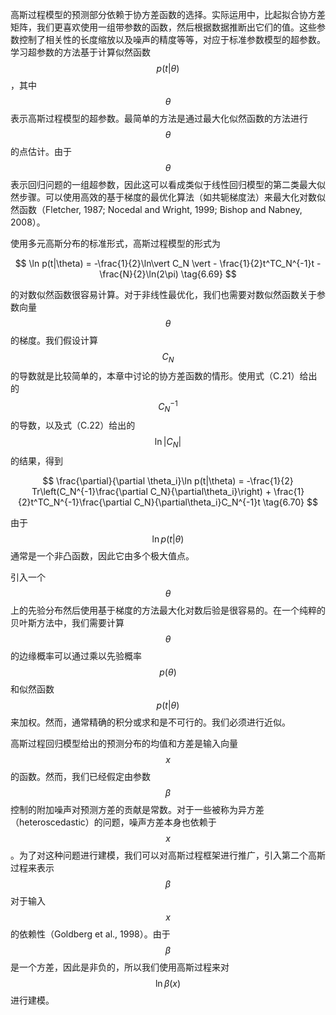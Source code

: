 高斯过程模型的预测部分依赖于协方差函数的选择。实际运用中，比起拟合协方差矩阵，我们更喜欢使用一组带参数的函数，然后根据数据推断出它们的值。这些参数控制了相关性的长度缩放以及噪声的精度等等，对应于标准参数模型的超参数。    
学习超参数的方法基于计算似然函数$$ p(t|\theta) $$，其中$$ \theta $$表示高斯过程模型的超参数。最简单的方法是通过最大化似然函数的方法进行$$ \theta $$的点估计。由于$$ \theta $$表示回归问题的一组超参数，因此这可以看成类似于线性回归模型的第二类最大似然步骤。可以使用高效的基于梯度的最优化算法（如共轭梯度法）来最大化对数似然函数（Fletcher, 1987; Nocedal and Wright, 1999; Bishop and Nabney, 2008）。    

使用多元高斯分布的标准形式，高斯过程模型的形式为

$$
\ln p(t|\theta) = -\frac{1}{2}\ln\vert C_N \vert - \frac{1}{2}t^TC_N^{-1}t - \frac{N}{2}\ln(2\pi) \tag{6.69}
$$

的对数似然函数很容易计算。对于非线性最优化，我们也需要对数似然函数关于参数向量$$ \theta $$的梯度。我们假设计算$$ C_N $$的导数就是比较简单的，本章中讨论的协方差函数的情形。使用式（C.21）给出的$$ C_N^{-1} $$的导数，以及式（C.22）给出的$$ \ln\vert C_N \vert $$的结果，得到    

$$
\frac{\partial}{\partial \theta_i}\ln p(t|\theta) = -\frac{1}{2} Tr\left(C_N^{-1}\frac{\partial C_N}{\partial\theta_i}\right) + \frac{1}{2}t^TC_N^{-1}\frac{\partial C_N}{\partial\theta_i}C_N^{-1}t \tag{6.70}
$$

由于$$ \ln p(t|\theta) $$通常是一个非凸函数，因此它由多个极大值点。     

引入一个$$ \theta $$上的先验分布然后使用基于梯度的方法最大化对数后验是很容易的。在一个纯粹的贝叶斯方法中，我们需要计算$$ \theta $$的边缘概率可以通过乘以先验概率$$ p(\theta) $$和似然函数$$ p(t|\theta) $$来加权。然而，通常精确的积分或求和是不可行的。我们必须进行近似。    

高斯过程回归模型给出的预测分布的均值和方差是输入向量$$ x $$的函数。然而，我们已经假定由参数$$ \beta $$控制的附加噪声对预测方差的贡献是常数。对于一些被称为异方差（heteroscedastic）的问题，噪声方差本身也依赖于$$ x $$。为了对这种问题进行建模，我们可以对高斯过程框架进行推广，引入第二个高斯过程来表示$$ \beta $$对于输入$$ x $$的依赖性（Goldberg et al., 1998）。由于$$ \beta $$是一个方差，因此是非负的，所以我们使用高斯过程来对$$ \ln\beta(x)
$$进行建模。
